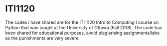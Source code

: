 # ITI1120

The codes i have shared are for the ITI 1120 Intro to Computing I course on Python that was taught at the University of Ottawa (Fall 2018). The code has been shared for educational purposes, avoid plagiarising assignments/labs as the punishments are very severe.

